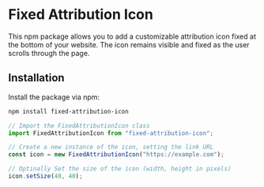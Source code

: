 # Fixed Attribution Icon

This npm package allows you to add a customizable attribution icon fixed at the bottom of your website. The icon remains visible and fixed as the user scrolls through the page.

## Installation

Install the package via npm:

```bash
npm install fixed-attribution-icon
```

```js
// Import the FixedAttributionIcon class
import FixedAttributionIcon from "fixed-attribution-icon";

// Create a new instance of the icon, setting the link URL
const icon = new FixedAttributionIcon("https://example.com");

// Optinally Set the size of the icon (width, height in pixels)
icon.setSize(40, 40);
```
